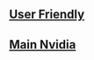 


## [User Friendly](https://github.com/FNBUBBLES420-ORG/assistive-aimguide-nvidia/blob/main/User_Friendly/dist/readme.md)
## [Main Nvidia](https://github.com/FNBUBBLES420-ORG/assistive-aimguide-nvidia/blob/main/Main_Nvidia/dist/readme.md)
